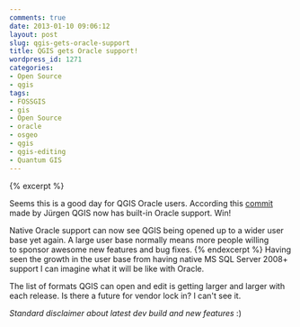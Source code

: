 ```yaml
---
comments: true
date: 2013-01-10 09:06:12
layout: post
slug: qgis-gets-oracle-support
title: QGIS gets Oracle support!
wordpress_id: 1271
categories:
- Open Source
- qgis
tags:
- FOSSGIS
- gis
- Open Source
- oracle
- osgeo
- qgis
- qgis-editing
- Quantum GIS
---
```


{% excerpt %}

Seems this is a good day for QGIS Oracle users. According this [commit ](https://github.com/qgis/Quantum-GIS/commit/2fc799b98c56d988f90b67c4bbfd2c0de23b6150)made by Jürgen QGIS now has built-in Oracle support. Win!

Native Oracle support can now see QGIS being opened up to a wider user base yet again. A large user base normally means more people willing to sponsor awesome new features and bug fixes. 
{% endexcerpt %} Having seen the growth in the user base from having native MS SQL Server 2008+ support I can imagine what it will be like with Oracle.


The list of formats QGIS can open and edit is getting larger and larger with each release. Is there a future for vendor lock in? I can't see it.

_Standard disclaimer about latest dev build and new features_ :)

